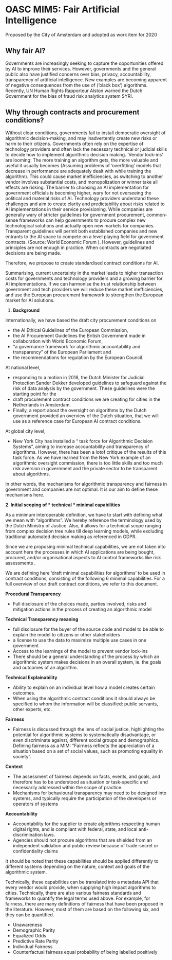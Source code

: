 # OASC MIM5: Fair Artificial Intelligence

Proposed by the City of Amsterdam and adopted as work item for 2020

## Why fair AI? <a id="MIM5:FairArtificialIntelligenceandAlgoritmes-WhyfairAI?"></a>

Governments are increasingly seeking to capture the opportunities offered by AI to improve their services. However, governments and the general public also have justified concerns over bias, privacy, accountability, transparency of artificial intelligence. New examples are becoming apparent of negative consequences from the use of \(‘black box’\) algorithms. Recently, UN Human Rights Rapporteur Alston warned the Dutch Government for the bias of fraud risk analytics system SYRI.

## Why through contracts and procurement conditions? <a id="MIM5:FairArtificialIntelligenceandAlgoritmes-Whythroughcontractsandprocurementconditions?"></a>

Without clear conditions, governments fail to install democratic oversight of algorithmic decision-making, and may inadvertently create new risks or harm to their citizens. Governments often rely on the expertise of technology providers and often lack the necessary technical or judicial skills to decide how to implement algorithmic decision making. ‘Vendor lock-ins’ are looming: The more training an algorithm gets, the more valuable and useful it usually becomes \(Assuming problems of ‘overfitting’ models that decrease in performance are adequately dealt with while training the algorithm\). This could cause market inefficiencies, as switching to another vendor involves substantial costs, and monopolization or winner take all effects are risking. The barrier to choosing an AI implementation for government officials is becoming higher, wary for not overseeing the political and material risks of AI. Technology providers understand these challenges and aim to create clarity and predictability about risks related to AI implementations in their service provisioning. While companies are generally wary of stricter guidelines for government procurement, common-sense frameworks can help governments to procure complex new technological solutions and actually open new markets for companies. Transparent guidelines will permit both established companies and new entrants to the AI space to compete on a level playing field for government contracts. \(Source: World Economic Forum \). However, guidelines and principles are not enough in practice. When contracts are negotiated decisions are being made.

Therefore, we propose to create standardised contract conditions for AI.

Summarising, current uncertainty in the market leads to higher transaction costs for governments and technology providers and a growing barrier for AI implementations. If we can harmonise the trust relationship between government and tech providers we will reduce these market inefficiencies, and use the European procurement framework to strengthen the European market for AI solutions.

1. **Background**

Internationally, we have based the draft city procurement conditions on

* the AI Ethical Guidelines of the European Commission,
* the AI Procurement Guidelines the British Government made in collaboration with World Economic Forum,
* “a governance framework for algorithmic accountability and transparency” of the European Parliament and
* the recommendations for regulation by the European Council.

At national level,

* responding to a motion in 2018, the Dutch Minister for Judicial Protection Sander Dekker developed guidelines to safeguard against the risk of data analysis by the government. These guidelines were the starting point for the
* draft procurement contract conditions we are creating for cities in the Netherlands in Amsterdam.
* Finally, a report about the oversight on algorithms by the Dutch government provided an overview of the Dutch situation, that we will use as a reference case for European AI contract conditions.

At global city level,

* New York City has installed a “ task force for Algorithmic Decision Systems”, aiming to increase accountability and transparency of algorithms. However, there has been a lotof critique of the results of this task force. As we have learned from the New York example of an algorithmic oversight commission, there is too little skills and too much risk aversion in government and the private sector to be transparent about algorithms.

In other words, the mechanisms for algorithmic transparency and fairness in government and companies are not optimal. It is our aim to define these mechanisms here.

**2. Initial scoping of \* technical \* minimal capabilities**

As a minimum interoperable definition, we have to start with defining what we mean with “algorithms”. We hereby reference the terminology used by the Dutch Ministry of Justice. Also, it allows for a technical scope ranging from complex decision tree rules till deep learning models, while excluding traditional automated decision making as referenced in GDPR.

Since we are proposing minimal technical capabilities, we are not taken into account here the processes in which AI applications are being bought, procured, and/or organisational aspects to AI control frameworks like risk assessments .

We are defining here ‘draft minimal capabilities for algorithms’ to be used in contract conditions, consisting of the following 6 minimal capabilities. For a full overview of our draft contract conditions, we refer to this document.

**Procedural Transparency**

* Full disclosure of the choices made, parties involved, risks and mitigation actions in the process of creating an algorithmic model

**Technical Transparency meaning**

* full disclosure for the buyer of the source code and model to be able to explain the model to citizens or other stakeholders
* a license to use the data to maximize multiple use cases in one government
* Access to the learnings of the model to prevent vendor lock-ins
* There should be a general understanding of the process by which an algorithmic system makes decisions in an overall system, ie. the goals and outcomes of an algorithm.

**Technical Explainability**

* Ability to explain on an individual level how a model creates certain outcomes.
* When using the algorithmic contract conditions it should always be specified to whom the information will be classified: public servants, other experts, etc.

**Fairness**

* Fairness is discussed through the lens of social justice, highlighting the potential for algorithmic systems to systematically disadvantage, or even discriminate against, different social groups and demographics. Defining fairness as a MIM: ”Fairness reflects the appreciation of a situation based on a set of social values, such as promoting equality in society”.

**Context**

* The assessment of fairness depends on facts, events, and goals, and therefore has to be understood as situation or task-specific and necessarily addressed within the scope of practice.
* Mechanisms for behavioural transparency may need to be designed into systems, and typically require the participation of the developers or operators of systems

**Accountability**

* Accountability for the supplier to create algorithms respecting human digital rights, and is compliant with federal, state, and local anti-discrimination laws.
* Agencies should not procure algorithms that are shielded from an independent validation and public review because of trade-secret or confidentiality claims

It should be noted that these capabilities should be applied differently to different systems depending on the nature, context and goals of the algorithmic system.

Technically, these capabilities can be translated into a metadata API that every vendor would provide, when supplying high impact algorithms to cities. Technically, there are also various fairness standards and frameworks to quantify the legal terms used above. For example, for fairness, there are many definitions of fairness that have been proposed in the literature. However, most of them are based on the following six, and they can be quantified.

* Unawareness
* Demographic Parity
* Equalized Odds
* Predictive Rate Parity
* Individual Fairness
* Counterfactual fairness equal probability of being labelled positively

